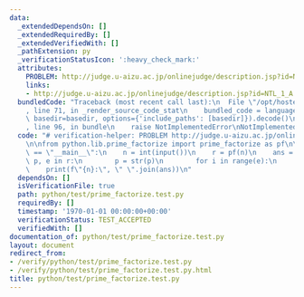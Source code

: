 ```yaml
---
data:
  _extendedDependsOn: []
  _extendedRequiredBy: []
  _extendedVerifiedWith: []
  _pathExtension: py
  _verificationStatusIcon: ':heavy_check_mark:'
  attributes:
    PROBLEM: http://judge.u-aizu.ac.jp/onlinejudge/description.jsp?id=NTL_1_A
    links:
    - http://judge.u-aizu.ac.jp/onlinejudge/description.jsp?id=NTL_1_A
  bundledCode: "Traceback (most recent call last):\n  File \"/opt/hostedtoolcache/Python/3.9.1/x64/lib/python3.9/site-packages/onlinejudge_verify/documentation/build.py\"\
    , line 71, in _render_source_code_stat\n    bundled_code = language.bundle(stat.path,\
    \ basedir=basedir, options={'include_paths': [basedir]}).decode()\n  File \"/opt/hostedtoolcache/Python/3.9.1/x64/lib/python3.9/site-packages/onlinejudge_verify/languages/python.py\"\
    , line 96, in bundle\n    raise NotImplementedError\nNotImplementedError\n"
  code: "# verification-helper: PROBLEM http://judge.u-aizu.ac.jp/onlinejudge/description.jsp?id=NTL_1_A\n\
    \n\nfrom python.lib.prime_factorize import prime_factorize as pf\n\n\nif __name__\
    \ == \"__main__\":\n    n = int(input())\n    r = pf(n)\n    ans = []\n    for\
    \ p, e in r:\n        p = str(p)\n        for i in range(e):\n            ans.append(p)\n\
    \    print(f\"{n}:\", \" \".join(ans))\n"
  dependsOn: []
  isVerificationFile: true
  path: python/test/prime_factorize.test.py
  requiredBy: []
  timestamp: '1970-01-01 00:00:00+00:00'
  verificationStatus: TEST_ACCEPTED
  verifiedWith: []
documentation_of: python/test/prime_factorize.test.py
layout: document
redirect_from:
- /verify/python/test/prime_factorize.test.py
- /verify/python/test/prime_factorize.test.py.html
title: python/test/prime_factorize.test.py
---
```

